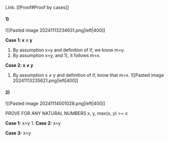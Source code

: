 Link: [[Proof#Proof by cases]]

#### 1)
![[Pasted image 20241113234631.png|left|400]]

**Case 1: x = y**
1. By assumption x=y and definition of if, we know m=y.
2. By assumption x=y, and 1), it follows m=x.

**Case 2: x $\neq$ y**
1. By assumption x $\neq$ y and definition of if, know that m=x.
![[Pasted image 20241113235621.png|left|400]]

#### 2)
![[Pasted image 20241114001028.png|left|400]]

PROVE FOR ANY NATURAL NUMBERS x, y, max(x, y) >= x

**Case 1:** x>y
1. 
**Case 2:** x=y

**Case 3:** x<y